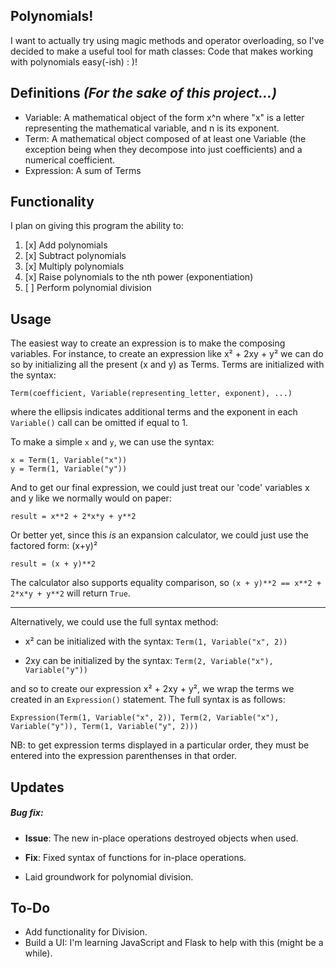 Polynomials!
---
I want to actually try using magic methods and operator overloading, so I've decided to make a useful tool for math classes: Code that makes working with polynomials easy(-ish) : )!

Definitions _(For the sake of this project...)_
---
- Variable: A mathematical object of the form x^n where "x" is a letter representing the mathematical variable, and n is its exponent.
- Term: A mathematical object composed of at least one Variable (the exception being when they decompose into just coefficients) and a numerical coefficient.
- Expression: A sum of Terms

Functionality
---
I plan on giving this program the ability to:

1. [x] Add polynomials
2. [x] Subtract polynomials
3. [x] Multiply polynomials
4. [x] Raise polynomials to the nth power (exponentiation)
5. [ ] Perform polynomial division

Usage
---
The easiest way to create an expression is to make the composing variables. For instance, to create an expression like x² + 2xy + y² we can do so by initializing all the present (x and y) as Terms. Terms are initialized with the syntax:

`Term(coefficient, Variable(representing_letter, exponent), ...)`

where the ellipsis indicates additional terms and the exponent in each `Variable()` call can be omitted if equal to 1.

To make a simple `x` and `y`, we can use the syntax:

```
x = Term(1, Variable("x"))
y = Term(1, Variable("y"))
```

And to get our final expression, we could just treat our 'code' variables x and y like we normally would on paper:

`result = x**2 + 2*x*y + y**2`

Or better yet, since this _is_ an expansion calculator, we could just use the factored form: (x+y)²

`result = (x + y)**2`

The calculator also supports equality comparison, so `(x + y)**2 == x**2 + 2*x*y + y**2` will return `True`.

---

Alternatively, we could use the full syntax method:

- x² can be initialized with the syntax: `Term(1, Variable("x", 2))`

- 2xy can be initialized by the syntax: `Term(2, Variable("x"), Variable("y"))`


and so to create our expression x² + 2xy + y², we wrap the terms we created in an `Expression()` statement. The full syntax is as follows:

`Expression(Term(1, Variable("x", 2)), Term(2, Variable("x"), Variable("y")), Term(1, Variable("y", 2)))`


NB: to get expression terms displayed in a particular order, they must be entered into the expression parenthenses in that order.

Updates
---
##### Bug fix:
- __Issue__: The new in-place operations destroyed objects when used.
- __Fix__: Fixed syntax of functions for in-place operations.

- Laid groundwork for polynomial division.

To-Do
---
- Add functionality for Division.
- Build a UI: I'm learning JavaScript and Flask to help with this (might be a while).
